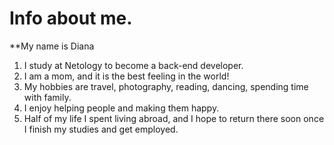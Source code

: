 # Info about me.
**My name is Diana
1. I study at Netology to become a back-end developer.
2. I am a mom, and it is the best feeling in the world!
3. My hobbies are travel, photography, reading, dancing, spending time with family.
4. I enjoy helping people and making them happy.
5. Half of my life I spent living abroad, and I hope to return there soon once I finish my studies and get employed. 
